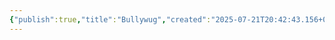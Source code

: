 ```yaml
---
{"publish":true,"title":"Bullywug","created":"2025-07-21T20:42:43.156+02:00","modified":"2025-07-21T20:42:43.156+02:00","published":"2025-07-21T20:42:43.156+02:00","cssclasses":""}
---
```


